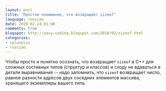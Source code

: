 ```yaml
---
layout: post
title: "Простое понимание, что возвращает sizeof"
language: russian
date: 2010-02-24 01:00
comments: true
blogspot: http://easy-coding.blogspot.com/2010/02/sizeof.html
categories:
- cplusplus
- russian
---
```

Чтобы просто и понятно осознать, что возвращает `sizeof` в С++ для сложных составных типов (структур и классов) и сходу не вдаваться в детали выравнивания -- надо запомнить, что `sizeof` возвращает число, равное разности адресов двух соседних элементов массива, хранящего экземпляры вашего типа.
